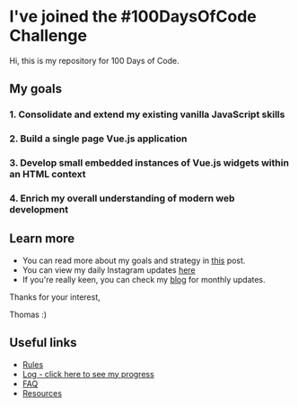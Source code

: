 # I've joined the #100DaysOfCode Challenge

Hi, this is my repository for 100 Days of Code.

## My goals

### 1. Consolidate and extend my existing vanilla JavaScript skills
### 2. Build a single page Vue.js application 
### 3. Develop small embedded instances of Vue.js widgets within an HTML context
### 4. Enrich my overall understanding of modern web development

## Learn more

* You can read more about my goals and strategy in [this](https://thomas-bishop.co.uk/blog/news/one-hundred-days-of-code) post.
* You can view my daily Instagram updates [here](https://www.instagram.com/tbishop_dev/) 
* If you're really keen, you can check my [blog](https://thomas-bishop.co.uk/blog/) for monthly updates.

Thanks for your interest,

Thomas :)


## Useful links

* [Rules](rules.md)
* [Log - click here to see my progress](log.md)
* [FAQ](FAQ.md)
* [Resources](resources.md)



